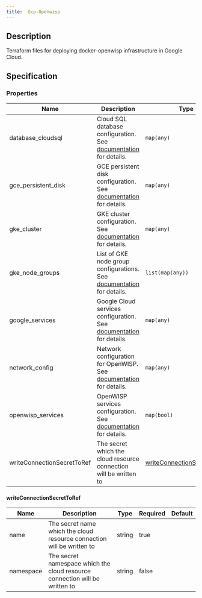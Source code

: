 ```yaml
---
title:  Gcp-Openwisp
---
```


## Description

Terraform files for deploying docker-openwisp infrastructure in Google Cloud.

## Specification


### Properties

 Name | Description | Type | Required | Default 
 ------------ | ------------- | ------------- | ------------- | ------------- 
 database_cloudsql | Cloud SQL database configuration. See [documentation](https://github.com/atb00ker/terraform-gcp-openwisp/blob/master/docs/input.md) for details. | `map(any)` | true |  
 gce_persistent_disk | GCE persistent disk configuration. See [documentation](https://github.com/atb00ker/terraform-gcp-openwisp/blob/master/docs/input.md) for details. | `map(any)` | true |  
 gke_cluster | GKE cluster configuration. See [documentation](https://github.com/atb00ker/terraform-gcp-openwisp/blob/master/docs/input.md) for details. | `map(any)` | true |  
 gke_node_groups | List of GKE node group configurations. See [documentation](https://github.com/atb00ker/terraform-gcp-openwisp/blob/master/docs/input.md) for details. | `list(map(any))` | true |  
 google_services | Google Cloud services configuration. See [documentation](https://github.com/atb00ker/terraform-gcp-openwisp/blob/master/docs/input.md) for details. | `map(any)` | true |  
 network_config | Network configuration for OpenWISP. See [documentation](https://github.com/atb00ker/terraform-gcp-openwisp/blob/master/docs/input.md) for details. | `map(any)` | true |  
 openwisp_services | OpenWISP services configuration. See [documentation](https://github.com/atb00ker/terraform-gcp-openwisp/blob/master/docs/input.md) for details. | `map(bool)` | true |  
 writeConnectionSecretToRef | The secret which the cloud resource connection will be written to | [writeConnectionSecretToRef](#writeConnectionSecretToRef) | false |  


#### writeConnectionSecretToRef

 Name | Description | Type | Required | Default 
 ------------ | ------------- | ------------- | ------------- | ------------- 
 name | The secret name which the cloud resource connection will be written to | string | true |  
 namespace | The secret namespace which the cloud resource connection will be written to | string | false |  
